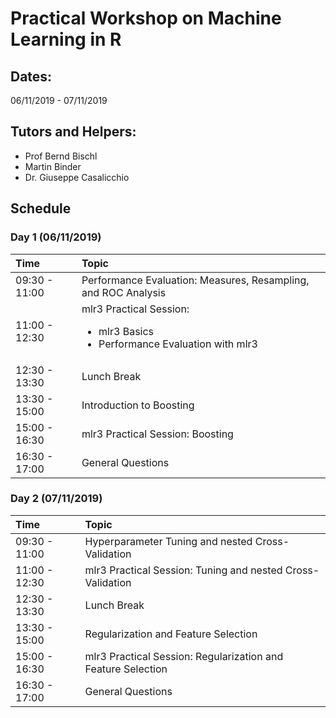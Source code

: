 # Practical Workshop on Machine Learning in R

## Dates:
06/11/2019 - 07/11/2019

## Tutors and Helpers:

- Prof Bernd Bischl
- Martin Binder
- Dr. Giuseppe Casalicchio

## Schedule

### Day 1 (06/11/2019)

| Time | Topic                        |
| :-   | :---------------             |
| 09:30 - 11:00 | Performance Evaluation: Measures, Resampling, and ROC Analysis |
| 11:00 - 12:30 | mlr3 Practical Session: <ul><li>mlr3 Basics</li><li>Performance Evaluation with mlr3</li></ul> |
| 12:30 - 13:30 | Lunch Break |
| 13:30 - 15:00 | Introduction to Boosting |
| 15:00 - 16:30 | mlr3 Practical Session: Boosting |
| 16:30 - 17:00 | General Questions |

### Day 2 (07/11/2019)

| Time | Topic                        |
| :-   | :---------------             |
| 09:30 - 11:00 | Hyperparameter Tuning and nested Cross-Validation |
| 11:00 - 12:30 | mlr3 Practical Session: Tuning and nested Cross-Validation |
| 12:30 - 13:30 | Lunch Break |
| 13:30 - 15:00 | Regularization and Feature Selection |
| 15:00 - 16:30 | mlr3 Practical Session: Regularization and Feature Selection |
| 16:30 - 17:00 | General Questions |

